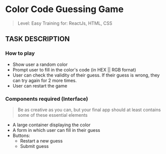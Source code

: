 # Color Code Guessing Game
> Level: Easy
> Training for: ReactJs, HTML, CSS

## TASK DESCRIPTION
### How to play
- Show user a random color 
- Prompt user to fill in the color's code (in HEX || RGB fornat)
- User can check the validity of their guess. If their guess is wrong, they can try again for 2 more times.
- User can restart the game
### Components required (Interface)
> Be as creative as you can, but your final app should at least contains some of these essential elements
- A large container displaying the color
- A form in which user can fill in their guess
- Buttons:
    - Restart a new guess
    - Submit guess
